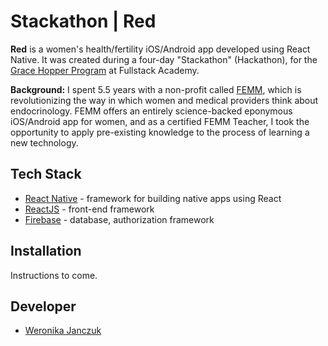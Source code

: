 # Stackathon | Red

**Red** is a women's health/fertility iOS/Android app developed using React Native. It was created during a four-day "Stackathon" (Hackathon), for the [Grace Hopper Program](https://www.gracehopper.com/) at Fullstack Academy.

**Background:** I spent 5.5 years with a non-profit called [FEMM](https://www.femmhealth.org), which is revolutionizing the way in which women and medical providers think about endocrinology. FEMM offers an entirely science-backed eponymous iOS/Android app for women, and as a certified FEMM Teacher, I took the opportunity to apply pre-existing knowledge to the process of learning a new technology.

## Tech Stack

* [React Native](https://reactnative.dev/) - framework for building native apps using React
* [ReactJS](https://reactjs.org/) - front-end framework
* [Firebase](firebase.google.com) - database, authorization framework

## Installation

Instructions to come.

## Developer

* [Weronika Janczuk](https://github.com/wjanczuk)